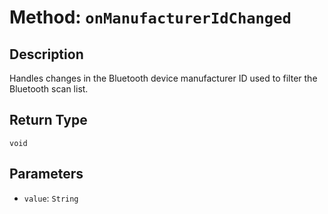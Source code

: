 # Method: `onManufacturerIdChanged`

## Description

Handles changes in the Bluetooth device manufacturer ID used to filter the Bluetooth scan list.

## Return Type
`void`

## Parameters

- `value`: `String`
